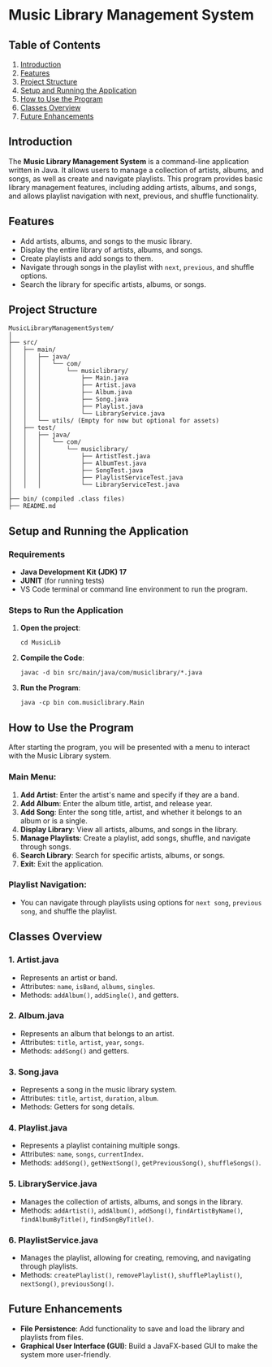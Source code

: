 # Music Library Management System

## Table of Contents
1. [Introduction](#introduction)
2. [Features](#features)
3. [Project Structure](#project-structure)
4. [Setup and Running the Application](#setup-and-running-the-application)
5. [How to Use the Program](#how-to-use-the-program)
6. [Classes Overview](#classes-overview)
7. [Future Enhancements](#future-enhancements)

## Introduction
The **Music Library Management System** is a command-line application written in Java. It allows users to manage a collection of artists, albums, and songs, as well as create and navigate playlists. This program provides basic library management features, including adding artists, albums, and songs, and allows playlist navigation with next, previous, and shuffle functionality.

## Features
- Add artists, albums, and songs to the music library.
- Display the entire library of artists, albums, and songs.
- Create playlists and add songs to them.
- Navigate through songs in the playlist with `next`, `previous`, and shuffle options.
- Search the library for specific artists, albums, or songs.

## Project Structure
```
MusicLibraryManagementSystem/
│
├── src/
│   ├── main/
│   │   ├── java/
│   │   │   └── com/
│   │   │       └── musiclibrary/
│   │   │           ├── Main.java
│   │   │           ├── Artist.java
│   │   │           ├── Album.java
│   │   │           ├── Song.java
│   │   │           ├── Playlist.java
│   │   │           └── LibraryService.java
│   │   └── utils/ (Empty for now but optional for assets)
│   ├── test/
│   │   ├── java/
│   │   │   └── com/
│   │   │       └── musiclibrary/
│   │   │           ├── ArtistTest.java
│   │   │           ├── AlbumTest.java
│   │   │           ├── SongTest.java
│   │   │           ├── PlaylistServiceTest.java
│   │   │           └── LibraryServiceTest.java
│
├── bin/ (compiled .class files)
├── README.md
```
## Setup and Running the Application

### Requirements
- **Java Development Kit (JDK) 17**
- **JUNIT** (for running tests)
- VS Code terminal or command line environment to run the program.

### Steps to Run the Application

1. **Open the project**:
   ```
   cd MusicLib
   ```

2. **Compile the Code**:
   ```
   javac -d bin src/main/java/com/musiclibrary/*.java
   ```

3. **Run the Program**:
   ```
   java -cp bin com.musiclibrary.Main
   ```

## How to Use the Program

After starting the program, you will be presented with a menu to interact with the Music Library system.

### Main Menu:
1. **Add Artist**: Enter the artist's name and specify if they are a band.
2. **Add Album**: Enter the album title, artist, and release year.
3. **Add Song**: Enter the song title, artist, and whether it belongs to an album or is a single.
4. **Display Library**: View all artists, albums, and songs in the library.
5. **Manage Playlists**: Create a playlist, add songs, shuffle, and navigate through songs.
6. **Search Library**: Search for specific artists, albums, or songs.
7. **Exit**: Exit the application.

### Playlist Navigation:
- You can navigate through playlists using options for `next song`, `previous song`, and shuffle the playlist.

## Classes Overview

### 1. **Artist.java**
   - Represents an artist or band.
   - Attributes: `name`, `isBand`, `albums`, `singles`.
   - Methods: `addAlbum()`, `addSingle()`, and getters.

### 2. **Album.java**
   - Represents an album that belongs to an artist.
   - Attributes: `title`, `artist`, `year`, `songs`.
   - Methods: `addSong()` and getters.

### 3. **Song.java**
   - Represents a song in the music library system.
   - Attributes: `title`, `artist`, `duration`, `album`.
   - Methods: Getters for song details.

### 4. **Playlist.java**
   - Represents a playlist containing multiple songs.
   - Attributes: `name`, `songs`, `currentIndex`.
   - Methods: `addSong()`, `getNextSong()`, `getPreviousSong()`, `shuffleSongs()`.

### 5. **LibraryService.java**
   - Manages the collection of artists, albums, and songs in the library.
   - Methods: `addArtist()`, `addAlbum()`, `addSong()`, `findArtistByName()`, `findAlbumByTitle()`, `findSongByTitle()`.

### 6. **PlaylistService.java**
   - Manages the playlist, allowing for creating, removing, and navigating through playlists.
   - Methods: `createPlaylist()`, `removePlaylist()`, `shufflePlaylist()`, `nextSong()`, `previousSong()`.

## Future Enhancements
- **File Persistence**: Add functionality to save and load the library and playlists from files.
- **Graphical User Interface (GUI)**: Build a JavaFX-based GUI to make the system more user-friendly.

